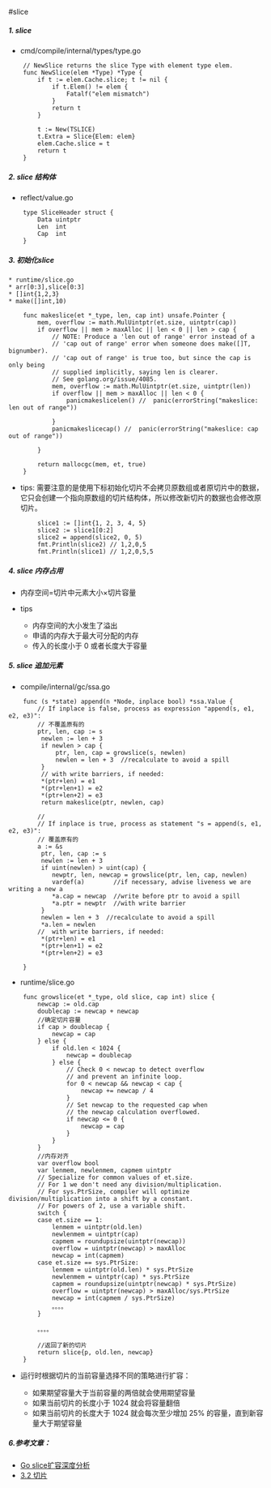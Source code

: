 #slice

##### 1. slice 

* cmd/compile/internal/types/type.go

```
	// NewSlice returns the slice Type with element type elem.
	func NewSlice(elem *Type) *Type {
		if t := elem.Cache.slice; t != nil {
			if t.Elem() != elem {
				Fatalf("elem mismatch")
			}
			return t
		}

		t := New(TSLICE)
		t.Extra = Slice{Elem: elem}
		elem.Cache.slice = t
		return t
	}
```

##### 2. slice 结构体 

* reflect/value.go
```
	type SliceHeader struct {
		Data uintptr
		Len  int
		Cap  int
	}
```
##### 3. 初始化slice 

	* runtime/slice.go
	* arr[0:3],slice[0:3]
	* []int{1,2,3}
	* make([]int,10)

```
	func makeslice(et *_type, len, cap int) unsafe.Pointer {
		mem, overflow := math.MulUintptr(et.size, uintptr(cap))
		if overflow || mem > maxAlloc || len < 0 || len > cap {
			// NOTE: Produce a 'len out of range' error instead of a
			// 'cap out of range' error when someone does make([]T, bignumber).
			// 'cap out of range' is true too, but since the cap is only being
			// supplied implicitly, saying len is clearer.
			// See golang.org/issue/4085.
			mem, overflow := math.MulUintptr(et.size, uintptr(len))
			if overflow || mem > maxAlloc || len < 0 {
				panicmakeslicelen() //	panic(errorString("makeslice: len out of range"))

			}
			panicmakeslicecap() //	panic(errorString("makeslice: cap out of range"))

		}

		return mallocgc(mem, et, true)
	}
```

* tips:
	需要注意的是使用下标初始化切片不会拷贝原数组或者原切片中的数据，它只会创建一个指向原数组的切片结构体，所以修改新切片的数据也会修改原切片。

```
		slice1 := []int{1, 2, 3, 4, 5}
		slice2 := slice1[0:2]
		slice2 = append(slice2, 0, 5)
		fmt.Println(slice2) // 1,2,0,5
		fmt.Println(slice1) // 1,2,0,5,5
```

##### 4. slice 内存占用
	
* 内存空间=切片中元素大小×切片容量

* tips
	
	* 内存空间的大小发生了溢出
	* 申请的内存大于最大可分配的内存
	* 传入的长度小于 0 或者长度大于容量

##### 5. slice 追加元素

* compile/internal/gc/ssa.go 

```
	func (s *state) append(n *Node, inplace bool) *ssa.Value {
		// If inplace is false, process as expression "append(s, e1, e2, e3)":
		// 不覆盖原有的
 		ptr, len, cap := s
		 newlen := len + 3
		 if newlen > cap {
		     ptr, len, cap = growslice(s, newlen)
		     newlen = len + 3  //recalculate to avoid a spill
		 }
		 // with write barriers, if needed:
		 *(ptr+len) = e1
		 *(ptr+len+1) = e2
		 *(ptr+len+2) = e3
		 return makeslice(ptr, newlen, cap)
		
		//
		// If inplace is true, process as statement "s = append(s, e1, e2, e3)":
		// 覆盖原有的
 		a := &s
		 ptr, len, cap := s
		 newlen := len + 3
		 if uint(newlen) > uint(cap) {
		    newptr, len, newcap = growslice(ptr, len, cap, newlen)
		    vardef(a)        //if necessary, advise liveness we are writing a new a
		    *a.cap = newcap  //write before ptr to avoid a spill
		    *a.ptr = newptr  //with write barrier
		 }
		 newlen = len + 3  //recalculate to avoid a spill
		 *a.len = newlen
		//  with write barriers, if needed:
		 *(ptr+len) = e1
		 *(ptr+len+1) = e2
		 *(ptr+len+2) = e3		

	}
```

* runtime/slice.go
```
	func growslice(et *_type, old slice, cap int) slice {
		newcap := old.cap
		doublecap := newcap + newcap
		//确定切片容量
		if cap > doublecap {
			newcap = cap
		} else {
			if old.len < 1024 {
				newcap = doublecap
			} else {
				// Check 0 < newcap to detect overflow
				// and prevent an infinite loop.
				for 0 < newcap && newcap < cap {
					newcap += newcap / 4
				}
				// Set newcap to the requested cap when
				// the newcap calculation overflowed.
				if newcap <= 0 {
					newcap = cap
				}
			}
		}
		//内存对齐
		var overflow bool
		var lenmem, newlenmem, capmem uintptr
		// Specialize for common values of et.size.
		// For 1 we don't need any division/multiplication.
		// For sys.PtrSize, compiler will optimize division/multiplication into a shift by a constant.
		// For powers of 2, use a variable shift.
		switch {
		case et.size == 1:
			lenmem = uintptr(old.len)
			newlenmem = uintptr(cap)
			capmem = roundupsize(uintptr(newcap))
			overflow = uintptr(newcap) > maxAlloc
			newcap = int(capmem)
		case et.size == sys.PtrSize:
			lenmem = uintptr(old.len) * sys.PtrSize
			newlenmem = uintptr(cap) * sys.PtrSize
			capmem = roundupsize(uintptr(newcap) * sys.PtrSize)
			overflow = uintptr(newcap) > maxAlloc/sys.PtrSize
			newcap = int(capmem / sys.PtrSize)
			。。。。
		}

		。。。。

		//返回了新的切片
		return slice{p, old.len, newcap}
	}
```

* 运行时根据切片的当前容量选择不同的策略进行扩容：

	* 如果期望容量大于当前容量的两倍就会使用期望容量
	* 如果当前切片的长度小于 1024 就会将容量翻倍
	* 如果当前切片的长度大于 1024 就会每次至少增加 25% 的容量，直到新容量大于期望容量




##### 6.参考文章：

* [Go slice扩容深度分析](https://juejin.cn/post/6844903812331732999)
* [3.2 切片](https://draveness.me/golang/docs/part2-foundation/ch03-datastructure/golang-array-and-slice/)